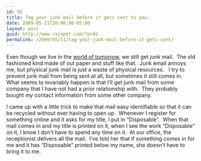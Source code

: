 ```yaml
---
id: 92
title: Tag your junk mail before it gets sent to you.
date: 2009-05-11T20:00:00-05:00
layout: post
guid: http://www.rajapet.com/?p=92
permalink: /2009/05/11/tag-your-junk-mail-before-it-gets-sent/
---
```

Even though we live in the [world of tomorrow](http://www.bairdtelevision.com/RCA.html), we still get junk mail.  The old fashioned kind made of out paper and stuff like that.  Junk email annoys me, but physical junk mail is just a waste of physical resources.   I try to prevent junk mail from being sent at all, but sometimes it still comes in.  What seems to invariably happen is that I’ll get junk mail from some company that I have not had a prior relationship with.  They probably bought my contact information from some other company.

I came up with a little trick to make that mail easy identifiable so that it can be recycled without ever having to open up.  Whenever I register for something online and it asks for my title, I put in “Disposable”.  When that mail comes in and my title is printed on it, when I see the work “Disposable” on it, I know I don’t have to spend any time on it.  At our office, the receptionist delivers all the mail.  I’ve told her that if something comes in for me and it has “Disposable” printed below my name, she doesn’t have to bring it to me.